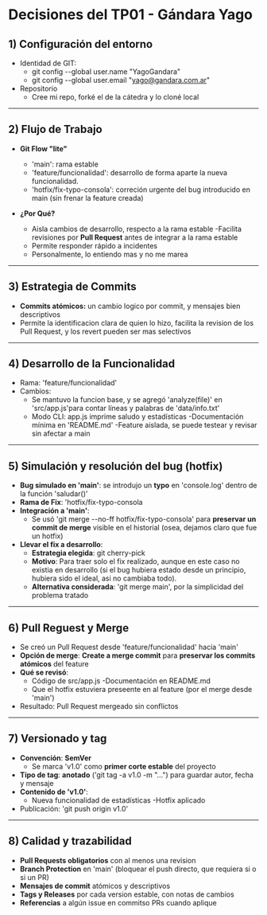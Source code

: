# Decisiones del TP01 - Gándara Yago

## 1) Configuración del entorno
- Identidad de GIT:
    - git config --global user.name "YagoGandara"
    - git config --global user.email "yago@gandara.com.ar"
- Repositorio
    - Cree mi repo, forké el de la cátedra y lo cloné local

----------------------------------------------------

## 2) Flujo de Trabajo
- **Git Flow "lite"**
    - 'main': rama estable
    - 'feature/funcionalidad': desarrollo de forma aparte la nueva funcionalidad.
    - 'hotfix/fix-typo-consola': correción urgente del bug introducido en main (sin frenar la feature creada)

- **¿Por Qué?**
    - Aisla cambios de desarrollo, respecto a la rama estable
    -Facilita revisiones por **Pull Request** antes de integrar a la rama estable
    - Permite responder rápido a incidentes 
    - Personalmente, lo entiendo mas y no me marea

----------------------------------------------------

## 3) Estrategia de Commits
- **Commits atómicos:** un cambio logico por commit, y mensajes bien descriptivos
- Permite la identificacion clara de quien lo hizo, facilita la revision de los Pull Request, y los revert pueden ser mas selectivos

----------------------------------------------------

## 4) Desarrollo de la Funcionalidad
- Rama: 'feature/funcionalidad'
- Cambios:
    - Se mantuvo la funcion base, y se agregó 'analyze(file)' en 'src/app.js'para contar líneas y palabras de 'data/info.txt'
    - Modo CLI: app.js imprime saludo y estadísticas
    -Documentación mínima en 'README.md'
    -Feature aislada, se puede testear y revisar sin afectar a main

----------------------------------------------------

## 5) Simulación y resolución del bug (hotfix)
- **Bug simulado en 'main'**: se introdujo un **typo** en 'console.log' dentro de la función 'saludar()'
- **Rama de Fix**: 'hotfix/fix-typo-consola
- **Integración a 'main'**:
    - Se usó 'git merge --no-ff hotfix/fix-typo-consola' para **preservar un commit de merge** visible en el historial (osea, dejamos claro que fue un hotfix)
- **Llevar el fix a desarrollo**:
    - **Estrategia elegida**: git cherry-pick <SHA-HOTFIX>
    - **Motivo**: Para traer solo el fix realizado, aunque en este caso no existia en desarrollo (si el bug hubiera estado desde un principio, hubiera sido el ideal, asi no cambiaba todo). 
    - **Alternativa considerada**: 'git merge main', por la simplicidad del problema tratado

----------------------------------------------------

## 6) Pull Reguest y Merge
- Se creó un Pull Request desde 'feature/funcionalidad' hacia 'main'
- **Opción de merge**: **Create a merge commit** para **preservar los commits atómicos** del feature
- **Qué se revisó**:
    - Código de src/app.js
    -Documentación en README.md
    - Que el hotfix estuviera preseente en al feature (por el merge desde 'main')
- Resultado: Pull Request mergeado sin conflictos

----------------------------------------------------

## 7) Versionado y tag
- **Convención**: **SemVer** 
    - Se marca 'v1.0' como **primer corte estable** del proyecto
- **Tipo de tag**: **anotado** ('git tag -a v1.0 -m "...") para guardar autor, fecha y mensaje
- **Contenido de 'v1.0'**:
    - Nueva funcionalidad de estadísticas
    -Hotfix aplicado
- Publicación: 'git push origin v1.0'

----------------------------------------------------

## 8) Calidad y trazabilidad

- **Pull Requests obligatorios** con al menos una revision
- **Branch Protection** en 'main' (bloquear el push directo, que requiera si o si un PR)
- **Mensajes de commit** atómicos y descriptivos
- **Tags y Releases** por cada version estable, con notas de cambios
- **Referencias** a algún issue en commitso PRs cuando aplique
